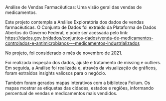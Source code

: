 Análise de Vendas Farmacêuticas:
Uma visão geral das vendas de medicamentos.

Este projeto contempla a Análise Exploratória dos dados de vendas farmacêuticas.
O Conjunto de Dados foi extraído da Plataforma de Dados Abertos do Governo Federal,
e pode ser acessada pelo link:
https://dados.gov.br/dados/conjuntos-dados/venda-de-medicamentos-controlados-e-antimicrobianos---medicamentos-industrializados

No projeto, foi considerado o mês de novembro de 2021.

Foi realizada inspeção dos dados, ajuste e tratamento de missing e outliers.
Em seguida, a Análise foi realizada e, através da visualização de gráficos, foram extraídos
insights valiosos para o negócio.

Também foram gerados mapas interativos com a biblioteca Folium.
Os mapas mostrar as etiquetas das cidades, estados e regiões, informando
percentual de vendas e medicamentos mais vendidos.

